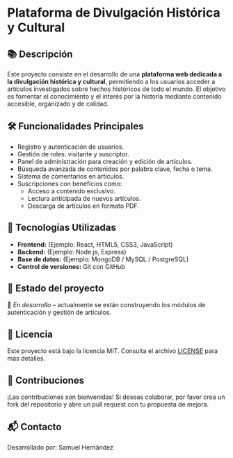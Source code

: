 # Plataforma de Divulgación Histórica y Cultural

## 📚 Descripción

Este proyecto consiste en el desarrollo de una **plataforma web dedicada a la divulgación histórica y cultural**, permitiendo a los usuarios acceder a artículos investigados sobre hechos históricos de todo el mundo. El objetivo es fomentar el conocimiento y el interés por la historia mediante contenido accesible, organizado y de calidad.

## 🛠️ Funcionalidades Principales

- Registro y autenticación de usuarios.
- Gestión de roles: visitante y suscriptor.
- Panel de administración para creación y edición de artículos.
- Búsqueda avanzada de contenidos por palabra clave, fecha o tema.
- Sistema de comentarios en artículos.
- Suscripciones con beneficios como:
  - Acceso a contenido exclusivo.
  - Lectura anticipada de nuevos artículos.
  - Descarga de artículos en formato PDF.

## 🚀 Tecnologías Utilizadas

- **Frontend:** (Ejemplo: React, HTML5, CSS3, JavaScript)
- **Backend:** (Ejemplo: Node.js, Express)
- **Base de datos:** (Ejemplo: MongoDB / MySQL / PostgreSQL)
- **Control de versiones:** Git con GitHub

## 📌 Estado del proyecto

🚧 *En desarrollo* – actualmente se están construyendo los módulos de autenticación y gestión de artículos.

## 📄 Licencia

Este proyecto está bajo la licencia MIT. Consulta el archivo [LICENSE](LICENSE) para más detalles.

## 🤝 Contribuciones

¡Las contribuciones son bienvenidas! Si deseas colaborar, por favor crea un fork del repositorio y abre un pull request con tu propuesta de mejora.

## 📬 Contacto

Desarrollado por: Samuel Hernández  
